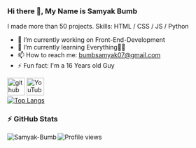 <!-- Created/Designed By Samyak Bumb -->
### Hi there 👋, My Name is Samyak Bumb
I made more than 50 projects.
Skills: HTML / CSS / JS / Python
- 🔭 I’m currently working on Front-End-Development 
- 🌱 I’m currently learning Everything🤣😅 
- 📫 How to reach me: bumbsamyak07@gmail.com 
- ⚡ Fun fact: I'm a 16 Years old Guy 


[<img src='https://cdn.jsdelivr.net/npm/simple-icons@3.0.1/icons/github.svg' alt='github' height='40'>](https://github.com/Samyak-Bumb)  [<img src='https://cdn.jsdelivr.net/npm/simple-icons@3.0.1/icons/youtube.svg' alt='YouTube' height='40'>](https://www.youtube.com/channel/UCGqzvmHqhbxvWt5vqstc6CA)  
[![Top Langs](https://github-readme-stats.vercel.app/api/top-langs/?username=Samyak-Bumb)](https://github.com/Samyak-Bumb/github-readme-stats)
<!-- ![GitHub stats](https://github-readme-stats.vercel.app/api?username=Samyak-Bumb&show_icons=true)   -->
### :zap: GitHub Stats

<!-- <table><tbody><tr style="border: none !important;" -->
<td style="border: none !important;"><span><img align="left" src="https://github-readme-stats.vercel.app/api/top-langs?username=cswesh&count_private=true&show_icons=true&locale=en&layout=compact&theme=radical" alt="Samyak-Bumb" /></span></td>
<!-- </tr></tbody></table> -->




![Profile views](https://gpvc.arturio.dev/Samyak-Bumb)  

